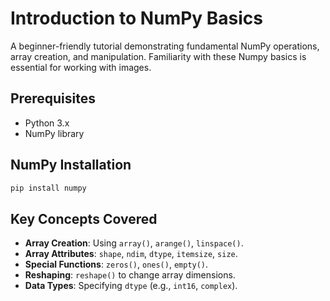 # Introduction to NumPy Basics

A beginner-friendly tutorial demonstrating fundamental NumPy operations, array creation, and manipulation. Familiarity with these Numpy basics is essential for working with images.


## Prerequisites
- Python 3.x
- NumPy library

## NumPy Installation
   ```bash
   pip install numpy
```

## Key Concepts Covered  
- **Array Creation**: Using `array()`, `arange()`, `linspace()`.  
- **Array Attributes**: `shape`, `ndim`, `dtype`, `itemsize`, `size`.  
- **Special Functions**: `zeros()`, `ones()`, `empty()`.  
- **Reshaping**: `reshape()` to change array dimensions.  
- **Data Types**: Specifying `dtype` (e.g., `int16`, `complex`).  
